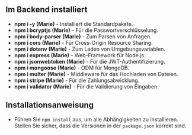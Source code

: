 ## Im Backend installiert

- **npm i -y (Marie)** - Installiert die Standardpakete.
- **npm i bcryptjs (Marie)** - Für die Passwortverschlüsselung.
- **npm i body-parser (Marie)** - Zum Parsen von Anfragen.
- **npm i cors (Marie)** - Für Cross-Origin Resource Sharing.
- **npm i dotenv (Marie)** - Zum Laden von Umgebungsvariablen.
- **npm i express (Marie)** - Web-Framework für Node.js.
- **npm i jsonwebtoken (Marie)** - Für die JWT-Authentifizierung.
- **npm i mongoose (Marie)** - ODM für MongoDB.
- **npm i multer (Marie)** - Middleware für das Hochladen von Dateien.
- **npm i stripe (Marie)** - Für die Zahlungsabwicklung.
- **npm i validator (Marie)** - Für die Validierung von Eingaben.

## Installationsanweisung
- Führen Sie `npm install` aus, um alle Abhängigkeiten zu installieren. Stellen Sie sicher, dass die Versionen in der `package.json` korrekt sind.
